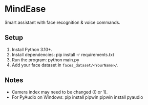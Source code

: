 # MindEase

Smart assistant with face recognition & voice commands.

## Setup

1. Install Python 3.10+.
2. Install dependencies:
   pip install -r requirements.txt
3. Run the program:
   python main.py
4. Add your face dataset in `faces_dataset/<YourName>/`.

## Notes
- Camera index may need to be changed (0 or 1).
- For PyAudio on Windows:
  pip install pipwin
  pipwin install pyaudio
